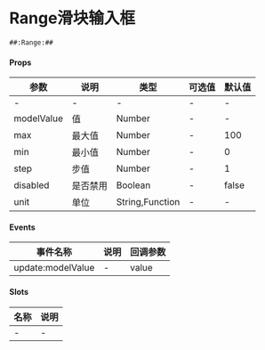 # Range滑块输入框

```
##:Range:##
```

#### Props
| 参数      | 说明    | 类型      | 可选值       | 默认值   |
|---------- |-------- |---------- |------------- |--------- |
| -     | -   | -  |   -       |    -    |
| modelValue     | 值   | Number  |     -     |    -    |
| max     | 最大值   | Number  |     -     |    100    |
| min     | 最小值   | Number  |     -     |    0    |
| step     | 步值   | Number  |     -     |    1    |
| disabled     | 是否禁用   | Boolean  |   -       |    false    |
| unit     | 单位   | String,Function  |     -     |    -    |

#### Events
| 事件名称 | 说明 | 回调参数 |
|---------|--------|---------|
| update:modelValue| - | value |

#### Slots
| 名称 | 说明 | 
|---------|--------|
| - | - |